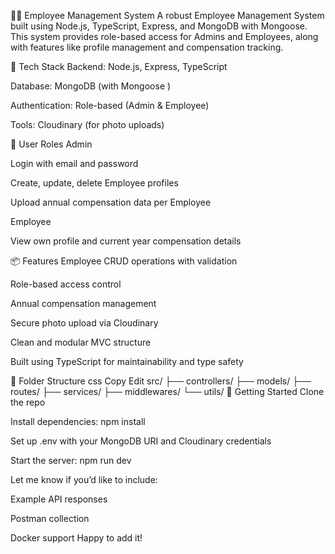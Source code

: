 🧑‍💼 Employee Management System
A robust Employee Management System built using Node.js, TypeScript, Express, and MongoDB with Mongoose. This system provides role-based access for Admins and Employees, along with features like profile management and compensation tracking.

🔧 Tech Stack
Backend: Node.js, Express, TypeScript

Database: MongoDB (with Mongoose )

Authentication: Role-based (Admin & Employee)

Tools: Cloudinary (for photo uploads)

👥 User Roles
Admin

Login with email and password

Create, update, delete Employee profiles

Upload annual compensation data per Employee

Employee

View own profile and current year compensation details

📦 Features
Employee CRUD operations with validation

Role-based access control

Annual compensation management

Secure photo upload via Cloudinary

Clean and modular MVC structure

Built using TypeScript for maintainability and type safety

📁 Folder Structure
css
Copy
Edit
src/
├── controllers/
├── models/
├── routes/
├── services/
├── middlewares/
└── utils/
🚀 Getting Started
Clone the repo

Install dependencies: npm install

Set up .env with your MongoDB URI and Cloudinary credentials

Start the server: npm run dev

Let me know if you’d like to include:

Example API responses

Postman collection

Docker support
Happy to add it!

